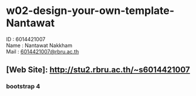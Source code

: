 # w02-design-your-own-template-Nantawat
ID : 6014421007 <br>
Name : Nantawat Nakkham <br>
Mail : 6014421007@rbru.ac.th <br>
## [Web Site]: http://stu2.rbru.ac.th/~s6014421007
### bootstrap 4
 
